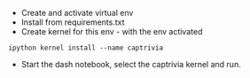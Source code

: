 * Create and activate virtual env 
* Install from requirements.txt
* Create kernel for this env - with the env activated
```
ipython kernel install --name captrivia
```
* Start the dash notebook, select the captrivia kernel and run.